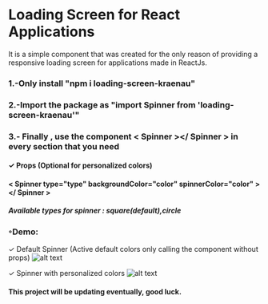 # Loading Screen for React Applications

It is a simple component that was created for the only reason of providing a responsive loading screen for applications made in ReactJs.

### 1.-Only install "npm i loading-screen-kraenau"

### 2.-Import the package as "import Spinner from 'loading-screen-kraenau'"

### 3.- Finally , use the component < Spinner ></ Spinner > in every section that you need


#### ✓ Props (Optional for personalized colors)
#### < Spinner type="type"  backgroundColor="color" spinnerColor="color" > </ Spinner >
##### Available types for spinner : square(default),circle

### ◦Demo:
✓ Default Spinner (Active default colors only calling the component without props)
![alt text](https://cdn.discordapp.com/attachments/605904561995120652/816384536006492190/ezgif.com-video-to-gif.gif)

✓ Spinner with personalized colors
![alt text](https://cdn.discordapp.com/attachments/605904561995120652/816384541128261632/ezgif.com-video-to-gif-1.gif)

#### This project will be updating eventually, good luck.
